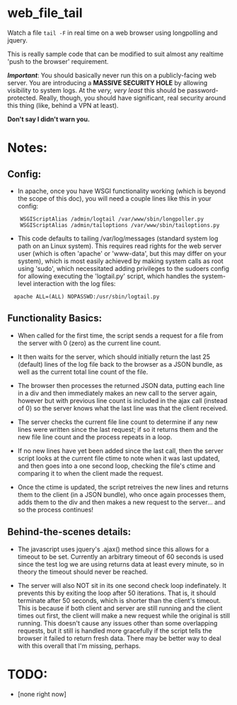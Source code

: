 # web_file_tail
Watch a file `tail -F` in real time on a web browser using longpolling and jquery.

This is really sample code that can be modified to suit almost any realtime 'push to the browser' requirement.

**_Important_**: You should basically never run this on a publicly-facing web server.  You are introducing a **MASSIVE SECURITY HOLE** by allowing visibility to system logs.  At the _very, very least_ this should be password-protected.  Really, though, you should have significant, real security around this thing (like, behind a VPN at least).

**Don't say I didn't warn you.**

# Notes:
## Config:
 * In apache, once you have WSGI functionality working (which is beyond the scope of this doc), you will need a couple lines like this in your config:
```
    WSGIScriptAlias /admin/logtail /var/www/sbin/longpoller.py
    WSGIScriptAlias /admin/tailoptions /var/www/sbin/tailoptions.py
```
 * This code defaults to tailing /var/log/messages (standard system log path on an Linux system). This requires read rights for the web server user (which is often 'apache' or 'www-data', but this may differ on your system), which is most easily achieved by making system calls as root using 'sudo', which necessitated adding privileges to the sudoers config for allowing executing the 'logtail.py' script, which handles the system-level interaction with the log files:

```
  apache ALL=(ALL) NOPASSWD:/usr/sbin/logtail.py
 ```

## Functionality Basics:
 * When called for the first time, the script sends a request for a file from the server with 0 (zero) as the current line count.

 * It then waits for the server, which should initially return the last 25 (default) lines of the log file back to the browser as a JSON bundle, as well as the current total line count of the file.

 * The browser then processes the returned JSON data, putting each line in a div and then immediately makes an new call to the server again, however but with previous line count is included in the ajax call (instead of 0) so the server knows what the last line was that the client received.

 * The server checks the current file line count to determine if any new lines were written since the last request; if so it returns them and the new file line count and the process repeats in a loop.

 * If no new lines have yet been added since the last call, then the server script looks at the current file ctime to note when it was last updated, and then goes into a one second loop, checking the file's ctime and comparing it to when the client made the request.

 * Once the ctime is updated, the script retreives the new lines and returns them to the client (in a JSON bundle), who once again processes them, adds them to the div and then makes a new request to the server... and so the process continues!

## Behind-the-scenes details:
 * The javascript uses jquery's .ajax() method since this allows for a timeout to be set. Currently an arbitrary timeout of 60 seconds is used since the test log we are using returns data at least every minute, so in theory the timeout should never be reached.

 * The server will also NOT sit in its one second check loop indefinately. It prevents this by exiting the loop after 50 iterations. That is, it should terminate after 50 seconds, which is shorter than the client's timeout. This is because if both client and server are still running and the client times out first, the client will make a new request while the original is still running. This doesn't cause any issues other than some overlapping requests, but it still is handled more gracefully if the script tells the browser it failed to return fresh data.  There may be better way to deal with this overall that I'm missing, perhaps.


# TODO:
* [none right now]
